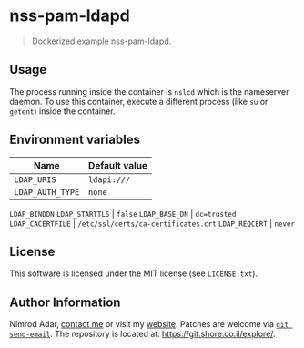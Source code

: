 # nss-pam-ldapd

> Dockerized example nss-pam-ldapd.

## Usage

The process running inside the container is `nslcd` which is the nameserver
daemon. To use this container, execute a different process (like `su` or
`getent`) inside the container.

## Environment variables

Name | Default value
--- | ---
`LDAP_URIS` | `ldapi:///`
`LDAP_AUTH_TYPE` | `none`
`LDAP_BINDDN`
`LDAP_STARTTLS` | `false`
`LDAP_BASE_DN` | `dc=trusted`
`LDAP_CACERTFILE` | `/etc/ssl/certs/ca-certificates.crt`
`LDAP_REQCERT` | `never`

## License

This software is licensed under the MIT license (see `LICENSE.txt`).

## Author Information

Nimrod Adar, [contact me](mailto:nimrod@shore.co.il) or visit my
[website](https://www.shore.co.il/). Patches are welcome via
[`git send-email`](http://git-scm.com/book/en/v2/Git-Commands-Email). The repository
is located at: <https://git.shore.co.il/explore/>.
